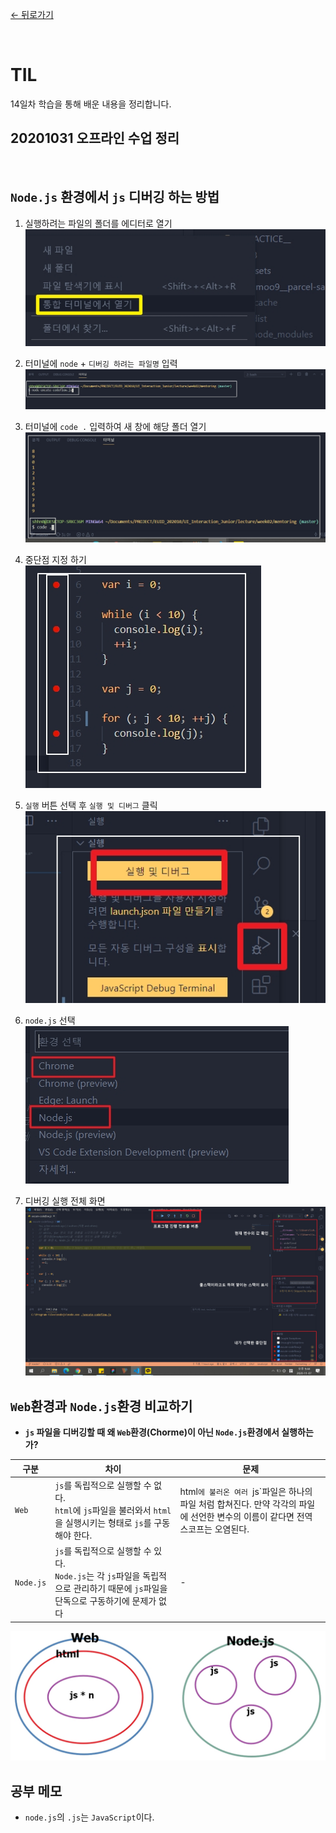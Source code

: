 [← 뒤로가기](./README.md)

<br/>

# TIL

14일차 학습을 통해 배운 내용을 정리합니다.

## 20201031 오프라인 수업 정리

<br />

## `Node.js` 환경에서 `js` 디버깅 하는 방법

1. 실행하려는 파일의 폴더를 에디터로 열기
   ![](./assets/D16_js_debug_in_node1.jpg)

1. 터미널에 `node` + `디버깅 하려는 파일명` 입력
   ![](./assets/D16_js_debug_in_node2.jpg)

1. 터미널에 `code .` 입력하여 새 창에 해당 폴더 열기
   ![](./assets/D16_js_debug_in_node3.jpg)

1. 중단점 지정 하기 <br />
   ![](./assets/D16_js_debug_in_node4.jpg)

1. `실행` 버튼 선택 후 `실행 및 디버그` 클릭
   ![](./assets/D16_js_debug_in_node5.jpg)

1. `node.js` 선택 <br />
   ![](./assets/D16_js_debug_in_node6.jpg)

1. 디버깅 실행 전체 화면
   ![](./assets/D16_js_debug_in_node7.jpg)

## `Web`환경과 `Node.js`환경 비교하기

- **`js` 파일을 디버깅할 때 왜 `Web`환경(Chorme)이 아닌 `Node.js`환경에서 실행하는가?**

| 구분      | 차이                                                                                                                                     | 문제                                                                                                                             |
| --------- | ---------------------------------------------------------------------------------------------------------------------------------------- | -------------------------------------------------------------------------------------------------------------------------------- |
| `Web`     | `js`를 독립적으로 실행할 수 없다. <br />`html`에 `js`파일을 불러와서 `html`을 실행시키는 형태로 `js`를 구동해야 한다.                    | html`에 불러온 여러 `js`파일은 하나의 파일 처럼 합쳐진다. 만약 각각의 파일에 선언한 변수의 이름이 같다면 전역 스코프는 오염된다. |
| `Node.js` | `js`를 독립적으로 실행할 수 있다. <br /> `Node.js`는 각 `js`파일을 독립적으로 관리하기 때문에 `js`파일을 단독으로 구동하기에 문제가 없다 | -                                                                                                                                |

![](./assets/D16_js_debug_in_node8.jpg)

## 공부 메모

- `node.js`의 `.js`는 `JavaScript`이다.
